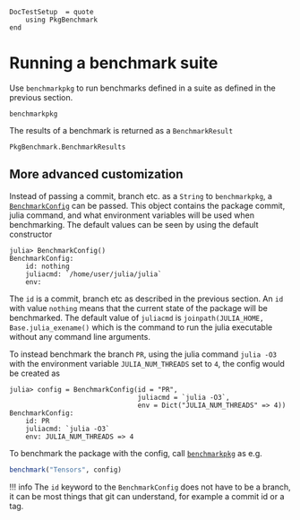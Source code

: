 ```@meta
DocTestSetup  = quote
    using PkgBenchmark
end
```

# Running a benchmark suite

Use `benchmarkpkg` to run benchmarks defined in a suite as defined in the previous section.

```@docs
benchmarkpkg
```

The results of a benchmark is returned as a `BenchmarkResult`

```@docs
PkgBenchmark.BenchmarkResults
```

## More advanced customization

Instead of passing a commit, branch etc. as a `String` to `benchmarkpkg`, a [`BenchmarkConfig`](@ref) can be passed.
This object contains the package commit, julia command, and what environment variables will
be used when benchmarking. The default values can be seen by using the default constructor

```julia-repl
julia> BenchmarkConfig()
BenchmarkConfig:
    id: nothing
    juliacmd: `/home/user/julia/julia`
    env:
```

The `id` is a commit, branch etc as described in the previous section. An `id` with value `nothing` means that the current state of the package will be benchmarked.
The default value of `juliacmd` is `joinpath(JULIA_HOME, Base.julia_exename()` which is the command to run the julia executable without any command line arguments.

To instead benchmark the branch `PR`, using the julia command `julia -O3`
with the environment variable `JULIA_NUM_THREADS` set to `4`, the config would be created as

```jldoctest
julia> config = BenchmarkConfig(id = "PR",
                                juliacmd = `julia -O3`,
                                env = Dict("JULIA_NUM_THREADS" => 4))
BenchmarkConfig:
    id: PR
    juliacmd: `julia -O3`
    env: JULIA_NUM_THREADS => 4
```

To benchmark the package with the config, call [`benchmarkpkg`](@ref) as e.g.

```julia
benchmark("Tensors", config)
```

!!! info
    The `id` keyword to the `BenchmarkConfig` does not have to be a branch, it can be most things that git can understand, for example a commit id
    or a tag.
